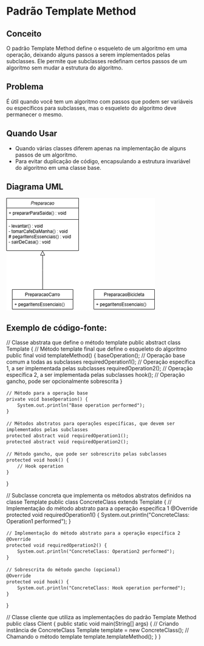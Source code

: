 # Padrão Template Method

## Conceito

O padrão Template Method define o esqueleto de um algoritmo em uma operação, deixando alguns passos a serem implementados pelas subclasses. Ele permite que subclasses redefinam certos passos de um algoritmo sem mudar a estrutura do algoritmo.

## Problema

É útil quando você tem um algoritmo com passos que podem ser variáveis ou específicos para subclasses, mas o esqueleto do algoritmo deve permanecer o mesmo.

## Quando Usar

- Quando várias classes diferem apenas na implementação de alguns passos de um algoritmo.
- Para evitar duplicação de código, encapsulando a estrutura invariável do algoritmo em uma classe base.

## Diagrama UML

![Template Method UML Diagram](template-method-uml.png)

## Exemplo de código-fonte:

// Classe abstrata que define o método template
public abstract class Template {
    // Método template final que define o esqueleto do algoritmo
    public final void templateMethod() {
        baseOperation();      // Operação base comum a todas as subclasses
        requiredOperation1(); // Operação específica 1, a ser implementada pelas subclasses
        requiredOperation2(); // Operação específica 2, a ser implementada pelas subclasses
        hook();               // Operação gancho, pode ser opcionalmente sobrescrita
    }

    // Método para a operação base
    private void baseOperation() {
        System.out.println("Base operation performed");
    }

    // Métodos abstratos para operações específicas, que devem ser implementados pelas subclasses
    protected abstract void requiredOperation1();
    protected abstract void requiredOperation2();

    // Método gancho, que pode ser sobrescrito pelas subclasses
    protected void hook() {
        // Hook operation
    }
}

// Subclasse concreta que implementa os métodos abstratos definidos na classe Template
public class ConcreteClass extends Template {
    // Implementação do método abstrato para a operação específica 1
    @Override
    protected void requiredOperation1() {
        System.out.println("ConcreteClass: Operation1 performed");
    }

    // Implementação do método abstrato para a operação específica 2
    @Override
    protected void requiredOperation2() {
        System.out.println("ConcreteClass: Operation2 performed");
    }

    // Sobrescrita do método gancho (opcional)
    @Override
    protected void hook() {
        System.out.println("ConcreteClass: Hook operation performed");
    }
}

// Classe cliente que utiliza as implementações do padrão Template Method
public class Client {
    public static void main(String[] args) {
        // Criando instância de ConcreteClass
        Template template = new ConcreteClass();
        // Chamando o método template
        template.templateMethod();
    }
}
